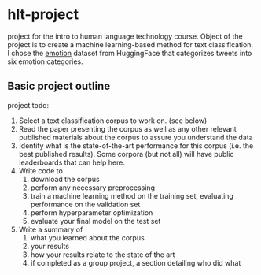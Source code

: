 # hlt-project

project for the intro to human language technology course. Object of the project is to create a machine learning-based method for text classification. I chose the [emotion](https://huggingface.co/datasets/dair-ai/emotion) dataset from HuggingFace that categorizes tweets into six emotion categories.

## Basic project outline

project todo:

1. Select a text classification corpus to work on. (see below)
2. Read the paper presenting the corpus as well as any other relevant published materials about the corpus to assure you understand the data
3. Identify what is the state-of-the-art performance for this corpus (i.e. the best published results). Some corpora (but not all) will have public leaderboards that can help here.
4. Write code to
    1. download the corpus
    2. perform any necessary preprocessing
    3. train a machine learning method on the training set, evaluating performance on the validation set
    4. perform hyperparameter optimization
    5. evaluate your final model on the test set
5. Write a summary of
    1. what you learned about the corpus
    2. your results
    3. how your results relate to the state of the art
    4. if completed as a group project, a section detailing who did what
